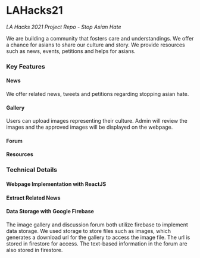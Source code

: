 # LAHacks21
_LA Hacks 2021 Project Repo - Stop Asian Hate_

We are building a community that fosters care and understandings. We offer a chance for asians to share our culture and story. We provide resources such as news, events, petitions and helps for asians. 

### Key Features

#### News

We offer related news, tweets and petitions regarding stopping asian hate. 

#### Gallery

Users can upload images representing their culture. Admin will review the images and the approved images will be displayed on the webpage. 

#### Forum

#### Resources

### Technical Details

#### Webpage Implementation with ReactJS

#### Extract Related News

#### Data Storage with Google Firebase

The image gallery and discussion forum both utilize firebase to implement data storage. We used storage to store files such as images, which generates a download url for the gallery to access the image file. The url is stored in firestore for access. The text-based information in the forum are also stored in firestore. 